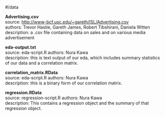 #/data

__Advertising.csv__  
source: http://www-bcf.usc.edu/~gareth/ISL/Advertising.csv  
authors:  Trevor Hastie, Gareth James, Robert Tibshirani, Daniela Witten
description:  a .csv file containing data on sales and on various media advertisement
  

__eda-output.txt__  
source:  eda-script.R
authors: Nura Kawa  
description: this is text output of our eda, which includes summary statistics of our data and a correlation matrix.  
  

__correlation_matrix.RData__  
source: eda-script.R
authors: Nura Kawa  
description:  this is a binary form of our correlation matrix.

  
__regression.RData__  
source:  regression-script.R
authors: Nura Kawa  
description:  This contains a regression object and the summary of that regression object.
